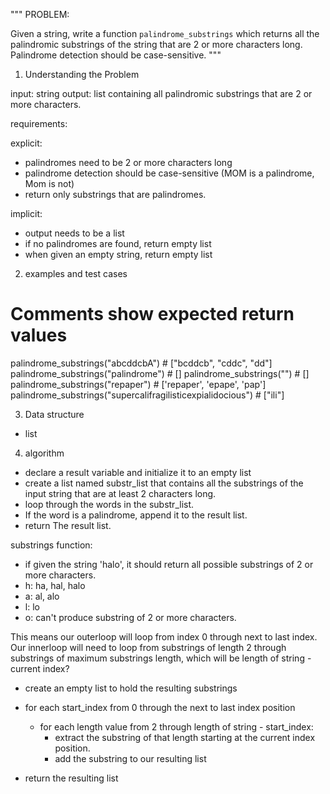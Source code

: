 """
PROBLEM:

Given a string, write a function `palindrome_substrings` which returns
all the palindromic substrings of the string that are 2 or more characters
long. Palindrome detection
should be case-sensitive.
"""

1. Understanding the Problem

input: string
output: list containing all palindromic substrings that are 2 or more characters.

requirements:
  
  explicit:
  - palindromes need to be 2 or more characters long
  - palindrome detection should be case-sensitive (MOM is a palindrome, Mom is not)
  - return only substrings that are palindromes.
  
  implicit:
  - output needs to be a list
  - if no palindromes are found, return empty list
  - when given an empty string, return empty list

2. examples and test cases

# Comments show expected return values
palindrome_substrings("abcddcbA")   # ["bcddcb", "cddc", "dd"]
palindrome_substrings("palindrome") # []
palindrome_substrings("")           # []
palindrome_substrings("repaper")    # ['repaper', 'epape', 'pap']
palindrome_substrings("supercalifragilisticexpialidocious") # ["ili"]

3. Data structure

- list

4. algorithm

- declare a result variable and initialize it to an empty list
- create a list named substr_list that contains all the substrings of the input   string that are at least 2 characters long.
- loop through the words in the substr_list.
- If the word is a palindrome, append it to the result list.
- return The result list.

substrings function:

- if given the string 'halo', it should return all possible substrings of 2 or more characters.
- h: ha, hal, halo
- a: al, alo
- l: lo
- o: can't produce substring of 2 or more characters.

This means our outerloop will loop from index 0 through next to last index. Our
innerloop will need to loop from substrings of length 2 through substrings of maximum substrings length, which will be length of string - current index?

- create an empty list to hold the resulting substrings
- for each start_index from 0 through the next to last index position
  - for each length value from 2 through length of string - start_index:
    - extract the substring of that length starting at the current index
      position.
    - add the substring to our resulting list

- return the resulting list